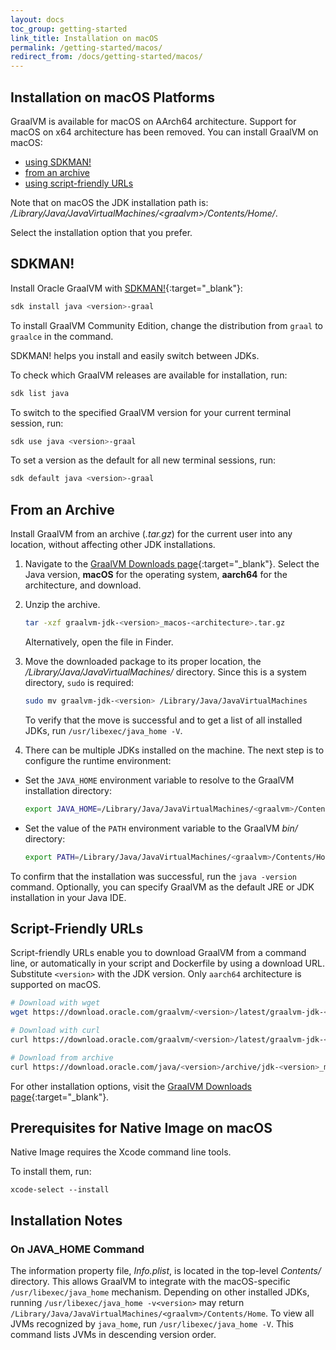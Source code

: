 ```yaml
---
layout: docs
toc_group: getting-started
link_title: Installation on macOS
permalink: /getting-started/macos/
redirect_from: /docs/getting-started/macos/
---
```


## Installation on macOS Platforms

GraalVM is available for macOS on AArch64 architecture. Support for macOS on x64 architecture has been removed.
You can install GraalVM on macOS:

* [using SDKMAN!](#sdkman)
* [from an archive](#from-an-archive)
* [using script-friendly URLs](#script-friendly-urls)

Note that on macOS the JDK installation path is: _/Library/Java/JavaVirtualMachines/&lt;graalvm&gt;/Contents/Home/_.

Select the installation option that you prefer.

## SDKMAN!

Install Oracle GraalVM with [SDKMAN!](https://sdkman.io/){:target="_blank"}:

```bash
sdk install java <version>-graal
```

To install GraalVM Community Edition, change the distribution from `graal` to `graalce` in the command.

SDKMAN! helps you install and easily switch between JDKs.

To check which GraalVM releases are available for installation, run:

```bash
sdk list java
```

To switch to the specified GraalVM version for your current terminal session, run:

```bash
sdk use java <version>-graal
```

To set a version as the default for all new terminal sessions, run:

```bash
sdk default java <version>-graal
```

## From an Archive

Install GraalVM from an archive (_.tar.gz_) for the current user into any location, without affecting other JDK installations.

1. Navigate to the [GraalVM Downloads page](https://www.graalvm.org/downloads/){:target="_blank"}. Select the Java version, **macOS** for the operating system, **aarch64** for the architecture, and download.

2. Unzip the archive.

    ```bash
    tar -xzf graalvm-jdk-<version>_macos-<architecture>.tar.gz
    ```

    Alternatively, open the file in Finder.

3. Move the downloaded package to its proper location, the _/Library/Java/JavaVirtualMachines/_ directory. Since this is a system directory, `sudo` is required:

    ```bash
    sudo mv graalvm-jdk-<version> /Library/Java/JavaVirtualMachines
    ```

    To verify that the move is successful and to get a list of all installed JDKs, run `/usr/libexec/java_home -V`.

4. There can be multiple JDKs installed on the machine. The next step is to configure the runtime environment:

  - Set the `JAVA_HOME` environment variable to resolve to the GraalVM installation directory:

    ```bash
    export JAVA_HOME=/Library/Java/JavaVirtualMachines/<graalvm>/Contents/Home
    ```

  - Set the value of the `PATH` environment variable to the GraalVM _bin/_ directory:

    ```bash
    export PATH=/Library/Java/JavaVirtualMachines/<graalvm>/Contents/Home/bin:$PATH
    ```

To confirm that the installation was successful, run the `java -version` command.
Optionally, you can specify GraalVM as the default JRE or JDK installation in your Java IDE.

## Script-Friendly URLs

Script-friendly URLs enable you to download GraalVM from a command line, or automatically in your script and Dockerfile by using a download URL.
Substitute `<version>` with the JDK version. Only `aarch64` architecture is supported on macOS.

```bash
# Download with wget
wget https://download.oracle.com/graalvm/<version>/latest/graalvm-jdk-<version>_macos-<architecture>_bin.tar.gz

# Download with curl
curl https://download.oracle.com/graalvm/<version>/latest/graalvm-jdk-<version>_macos-<architecture>_bin.tar.gz

# Download from archive
curl https://download.oracle.com/java/<version>/archive/jdk-<version>_macos-<architecture>_bin.tar.gz
```

For other installation options, visit the [GraalVM Downloads page](https://www.graalvm.org/downloads/){:target="_blank"}.

## Prerequisites for Native Image on macOS

Native Image requires the Xcode command line tools.

To install them, run:

```shell
xcode-select --install
```

## Installation Notes

### On JAVA_HOME Command

The information property file, _Info.plist_, is located in the top-level _Contents/_ directory.
This allows GraalVM to integrate with the macOS-specific `/usr/libexec/java_home` mechanism.
Depending on other installed JDKs, running `/usr/libexec/java_home -v<version>` may return `/Library/Java/JavaVirtualMachines/<graalvm>/Contents/Home`.
To view all JVMs recognized by `java_home`, run `/usr/libexec/java_home -V`. This command lists JVMs in descending version order.